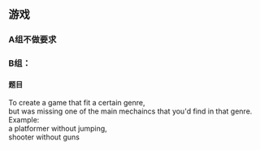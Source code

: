 ## 游戏
### A组不做要求
### B组： 
#### 题目 
To create a game that fit a certain genre,  
but was missing one of the main mechaincs that you'd find in that genre.  
Example:   
a platformer without jumping,   
shooter without guns


